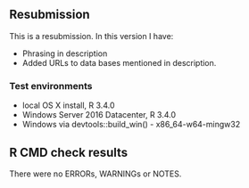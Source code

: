 ## Resubmission
This is a resubmission. In this version I have:

* Phrasing in description 
* Added URLs to data bases mentioned in description.

### Test environments
* local OS X install, R 3.4.0
* Windows Server 2016 Datacenter, R 3.4.0
* Windows via devtools::build_win() - x86_64-w64-mingw32

## R CMD check results
There were no ERRORs, WARNINGs or NOTES. 
